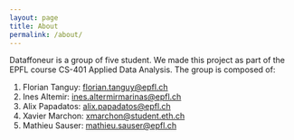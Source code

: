 ```yaml
---
layout: page
title: About
permalink: /about/
---
```


Dataffoneur is a group of five student.  We made this project as part of the EPFL course CS-401 Applied Data Analysis.
The group is composed of:
1. Florian Tanguy: florian.tanguy@epfl.ch
2. Ines Altemir: ines.altermirmarinas@epfl.ch
3. Alix Papadatos: alix.papadatos@epfl.ch
4. Xavier Marchon: xmarchon@student.eth.ch
5. Mathieu Sauser: mathieu.sauser@epfl.ch